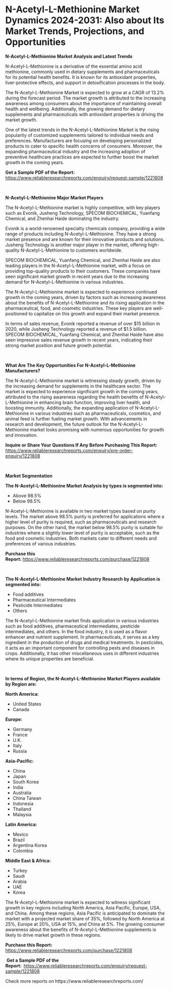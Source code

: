 <p><h1>N-Acetyl-L-Methionine Market Dynamics 2024-2031: Also about Its Market Trends, Projections, and Opportunities</h1></p><p><strong>N-Acetyl-L-Methionine Market Analysis and Latest Trends</strong></p>
<p><p>N-Acetyl-L-Methionine is a derivative of the essential amino acid methionine, commonly used in dietary supplements and pharmaceuticals for its potential health benefits. It is known for its antioxidant properties, liver-protective effects, and support in detoxification processes in the body.</p><p>The N-Acetyl-L-Methionine Market is expected to grow at a CAGR of 13.2% during the forecast period. The market growth is attributed to the increasing awareness among consumers about the importance of maintaining overall health and wellbeing. Additionally, the growing demand for dietary supplements and pharmaceuticals with antioxidant properties is driving the market growth.</p><p>One of the latest trends in the N-Acetyl-L-Methionine Market is the rising popularity of customized supplements tailored to individual needs and preferences. Manufacturers are focusing on developing personalized products to cater to specific health concerns of consumers. Moreover, the expanding pharmaceutical industry and the increasing adoption of preventive healthcare practices are expected to further boost the market growth in the coming years.</p></p>
<p><strong>Get a Sample PDF of the Report:&nbsp;</strong> <a href="https://www.reliableresearchreports.com/enquiry/request-sample/1221808">https://www.reliableresearchreports.com/enquiry/request-sample/1221808</a></p>
<p>&nbsp;</p>
<p><strong>N-Acetyl-L-Methionine Major Market Players</strong></p>
<p><p>The N-Acetyl-L-Methionine market is highly competitive, with key players such as Evonik, Jusheng Technology, SPECOM BIOCHEMICAL, Yuanfang Chemical, and Zhenhai Haide dominating the industry. </p><p>Evonik is a world-renowned specialty chemicals company, providing a wide range of products including N-Acetyl-L-Methionine. They have a strong market presence and are known for their innovative products and solutions. Jusheng Technology is another major player in the market, offering high-quality N-Acetyl-L-Methionine to customers worldwide.</p><p>SPECOM BIOCHEMICAL, Yuanfang Chemical, and Zhenhai Haide are also leading players in the N-Acetyl-L-Methionine market, with a focus on providing top-quality products to their customers. These companies have seen significant market growth in recent years due to the increasing demand for N-Acetyl-L-Methionine in various industries.</p><p>The N-Acetyl-L-Methionine market is expected to experience continued growth in the coming years, driven by factors such as increasing awareness about the benefits of N-Acetyl-L-Methionine and its rising application in the pharmaceutical, food, and cosmetic industries. These key players are well-positioned to capitalize on this growth and expand their market presence.</p><p>In terms of sales revenue, Evonik reported a revenue of over $15 billion in 2020, while Jusheng Technology reported a revenue of $1.5 billion. SPECOM BIOCHEMICAL, Yuanfang Chemical, and Zhenhai Haide have also seen impressive sales revenue growth in recent years, indicating their strong market position and future growth potential.</p></p>
<p>&nbsp;</p>
<p><strong>What Are The Key Opportunities For N-Acetyl-L-Methionine Manufacturers?</strong></p>
<p><p>The N-Acetyl-L-Methionine market is witnessing steady growth, driven by the increasing demand for supplements in the healthcare sector. The market is expected to experience significant growth in the coming years, attributed to the rising awareness regarding the health benefits of N-Acetyl-L-Methionine in enhancing brain function, improving liver health, and boosting immunity. Additionally, the expanding application of N-Acetyl-L-Methionine in various industries such as pharmaceuticals, cosmetics, and animal feed is further fueling market growth. With advancements in research and development, the future outlook for the N-Acetyl-L-Methionine market looks promising with numerous opportunities for growth and innovation.</p></p>
<p><strong>Inquire or Share Your Questions If Any Before Purchasing This Report:</strong> <a href="https://www.reliableresearchreports.com/enquiry/pre-order-enquiry/1221808">https://www.reliableresearchreports.com/enquiry/pre-order-enquiry/1221808</a></p>
<p>&nbsp;</p>
<p><strong>Market Segmentation</strong></p>
<p><strong>The N-Acetyl-L-Methionine Market Analysis by types is segmented into:</strong></p>
<p><ul><li>Above 98.5%</li><li>Below 98.5%</li></ul></p>
<p><p>N-Acetyl-L-Methionine is available in two market types based on purity levels. The market above 98.5% purity is preferred for applications where a higher level of purity is required, such as pharmaceuticals and research purposes. On the other hand, the market below 98.5% purity is suitable for industries where a slightly lower level of purity is acceptable, such as the food and cosmetic industries. Both markets cater to different needs and preferences of various industries.</p></p>
<p><strong>Purchase this Report:&nbsp;</strong><a href="https://www.reliableresearchreports.com/purchase/1221808">https://www.reliableresearchreports.com/purchase/1221808</a></p>
<p>&nbsp;</p>
<p><strong>The N-Acetyl-L-Methionine Market Industry Research by Application is segmented into:</strong></p>
<p><ul><li>Food additives</li><li>Pharmaceutical Intermediates</li><li>Pesticide Intermediates</li><li>Others</li></ul></p>
<p><p>The N-Acetyl-L-Methionine market finds application in various industries such as food additives, pharmaceutical intermediates, pesticide intermediates, and others. In the food industry, it is used as a flavor enhancer and nutrient supplement. In pharmaceuticals, it serves as a key ingredient in the production of drugs and medical treatments. In pesticides, it acts as an important component for controlling pests and diseases in crops. Additionally, it has other miscellaneous uses in different industries where its unique properties are beneficial.</p></p>
<p>&nbsp;</p>
<p><strong>In terms of Region, the N-Acetyl-L-Methionine Market Players available by Region are:</strong></p>
<p>
    <p> <strong> North America: </strong>
        <ul>
            <li>United States</li>
            <li>Canada</li>
        </ul>
        </p> 
    <p> <strong> Europe: </strong>
        <ul>
            <li>Germany</li>
            <li>France</li>
            <li>U.K.</li>
            <li>Italy</li>
            <li>Russia</li>
        </ul>
        </p> 
    <p> <strong> Asia-Pacific: </strong>
        <ul>
            <li>China</li>
            <li>Japan</li>
            <li>South Korea</li>
            <li>India</li>
            <li>Australia</li>
            <li>China Taiwan</li>
            <li>Indonesia</li>
            <li>Thailand</li>
            <li>Malaysia</li>
        </ul>
        </p> 
    <p> <strong> Latin America: </strong>
        <ul>
            <li>Mexico</li>
            <li>Brazil</li>
            <li>Argentina Korea</li>
            <li>Colombia</li>
        </ul>
        </p> 
    <p> <strong> Middle East & Africa: </strong>
        <ul>
            <li>Turkey</li>
            <li>Saudi</li>
            <li>Arabia</li>
            <li>UAE</li>
            <li>Korea</li>
        </ul>
    </p>
    </p>
<p><p>The N-Acetyl-L-Methionine market is expected to witness significant growth in key regions including North America, Asia Pacific, Europe, USA, and China. Among these regions, Asia Pacific is anticipated to dominate the market with a projected market share of 35%, followed by North America at 25%, Europe at 20%, USA at 15%, and China at 5%. The growing consumer awareness about the benefits of N-Acetyl-L-Methionine supplements is likely to drive market growth in these regions.</p></p>
<p><strong>Purchase this Report: </strong><a href="https://www.reliableresearchreports.com/purchase/1221808">https://www.reliableresearchreports.com/purchase/1221808</a></p>
<p>&nbsp;<strong>Get a Sample PDF of the Report:&nbsp;&nbsp;</strong><a href="https://www.reliableresearchreports.com/enquiry/request-sample/1221808">https://www.reliableresearchreports.com/enquiry/request-sample/1221808</a></p>
<p><strong></strong></p>
<p>Check more reports on https://www.reliableresearchreports.com/</p>